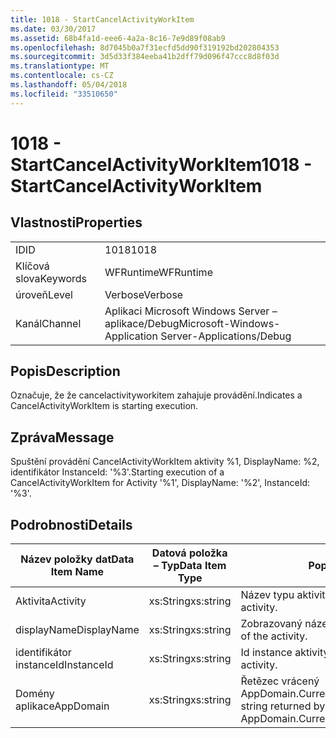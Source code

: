 ```yaml
---
title: 1018 - StartCancelActivityWorkItem
ms.date: 03/30/2017
ms.assetid: 68b4fa1d-eee6-4a2a-8c16-7e9d89f08ab9
ms.openlocfilehash: 8d7045b0a7f31ecfd5dd90f319192bd202804353
ms.sourcegitcommit: 3d5d33f384eeba41b2dff79d096f47ccc8d8f03d
ms.translationtype: MT
ms.contentlocale: cs-CZ
ms.lasthandoff: 05/04/2018
ms.locfileid: "33510650"
---
```

# <a name="1018---startcancelactivityworkitem"></a><span data-ttu-id="95a8b-102">1018 - StartCancelActivityWorkItem</span><span class="sxs-lookup"><span data-stu-id="95a8b-102">1018 - StartCancelActivityWorkItem</span></span>
## <a name="properties"></a><span data-ttu-id="95a8b-103">Vlastnosti</span><span class="sxs-lookup"><span data-stu-id="95a8b-103">Properties</span></span>  
  
|||  
|-|-|  
|<span data-ttu-id="95a8b-104">ID</span><span class="sxs-lookup"><span data-stu-id="95a8b-104">ID</span></span>|<span data-ttu-id="95a8b-105">1018</span><span class="sxs-lookup"><span data-stu-id="95a8b-105">1018</span></span>|  
|<span data-ttu-id="95a8b-106">Klíčová slova</span><span class="sxs-lookup"><span data-stu-id="95a8b-106">Keywords</span></span>|<span data-ttu-id="95a8b-107">WFRuntime</span><span class="sxs-lookup"><span data-stu-id="95a8b-107">WFRuntime</span></span>|  
|<span data-ttu-id="95a8b-108">úroveň</span><span class="sxs-lookup"><span data-stu-id="95a8b-108">Level</span></span>|<span data-ttu-id="95a8b-109">Verbose</span><span class="sxs-lookup"><span data-stu-id="95a8b-109">Verbose</span></span>|  
|<span data-ttu-id="95a8b-110">Kanál</span><span class="sxs-lookup"><span data-stu-id="95a8b-110">Channel</span></span>|<span data-ttu-id="95a8b-111">Aplikaci Microsoft Windows Server – aplikace/Debug</span><span class="sxs-lookup"><span data-stu-id="95a8b-111">Microsoft-Windows-Application Server-Applications/Debug</span></span>|  
  
## <a name="description"></a><span data-ttu-id="95a8b-112">Popis</span><span class="sxs-lookup"><span data-stu-id="95a8b-112">Description</span></span>  
 <span data-ttu-id="95a8b-113">Označuje, že že cancelactivityworkitem zahajuje provádění.</span><span class="sxs-lookup"><span data-stu-id="95a8b-113">Indicates a CancelActivityWorkItem is starting execution.</span></span>  
  
## <a name="message"></a><span data-ttu-id="95a8b-114">Zpráva</span><span class="sxs-lookup"><span data-stu-id="95a8b-114">Message</span></span>  
 <span data-ttu-id="95a8b-115">Spuštění provádění CancelActivityWorkItem aktivity %1, DisplayName: %2, identifikátor InstanceId: '%3'.</span><span class="sxs-lookup"><span data-stu-id="95a8b-115">Starting execution of a CancelActivityWorkItem for Activity '%1', DisplayName: '%2', InstanceId: '%3'.</span></span>  
  
## <a name="details"></a><span data-ttu-id="95a8b-116">Podrobnosti</span><span class="sxs-lookup"><span data-stu-id="95a8b-116">Details</span></span>  
  
|<span data-ttu-id="95a8b-117">Název položky dat</span><span class="sxs-lookup"><span data-stu-id="95a8b-117">Data Item Name</span></span>|<span data-ttu-id="95a8b-118">Datová položka – Typ</span><span class="sxs-lookup"><span data-stu-id="95a8b-118">Data Item Type</span></span>|<span data-ttu-id="95a8b-119">Popis</span><span class="sxs-lookup"><span data-stu-id="95a8b-119">Description</span></span>|  
|--------------------|--------------------|-----------------|  
|<span data-ttu-id="95a8b-120">Aktivita</span><span class="sxs-lookup"><span data-stu-id="95a8b-120">Activity</span></span>|<span data-ttu-id="95a8b-121">xs:String</span><span class="sxs-lookup"><span data-stu-id="95a8b-121">xs:string</span></span>|<span data-ttu-id="95a8b-122">Název typu aktivity.</span><span class="sxs-lookup"><span data-stu-id="95a8b-122">The type name of the activity.</span></span>|  
|<span data-ttu-id="95a8b-123">displayName</span><span class="sxs-lookup"><span data-stu-id="95a8b-123">DisplayName</span></span>|<span data-ttu-id="95a8b-124">xs:String</span><span class="sxs-lookup"><span data-stu-id="95a8b-124">xs:string</span></span>|<span data-ttu-id="95a8b-125">Zobrazovaný název aktivity.</span><span class="sxs-lookup"><span data-stu-id="95a8b-125">The display name of the activity.</span></span>|  
|<span data-ttu-id="95a8b-126">identifikátor instanceId</span><span class="sxs-lookup"><span data-stu-id="95a8b-126">InstanceId</span></span>|<span data-ttu-id="95a8b-127">xs:String</span><span class="sxs-lookup"><span data-stu-id="95a8b-127">xs:string</span></span>|<span data-ttu-id="95a8b-128">Id instance aktivity.</span><span class="sxs-lookup"><span data-stu-id="95a8b-128">The instance id of the activity.</span></span>|  
|<span data-ttu-id="95a8b-129">Domény aplikace</span><span class="sxs-lookup"><span data-stu-id="95a8b-129">AppDomain</span></span>|<span data-ttu-id="95a8b-130">xs:String</span><span class="sxs-lookup"><span data-stu-id="95a8b-130">xs:string</span></span>|<span data-ttu-id="95a8b-131">Řetězec vrácený AppDomain.CurrentDomain.FriendlyName.</span><span class="sxs-lookup"><span data-stu-id="95a8b-131">The string returned by AppDomain.CurrentDomain.FriendlyName.</span></span>|
